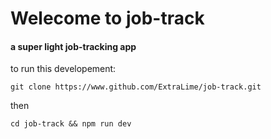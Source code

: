 # Welecome to job-track
#### a super light job-tracking app

to run this developement:

`git clone https://www.github.com/ExtraLime/job-track.git`

then

`cd job-track && npm run dev`
